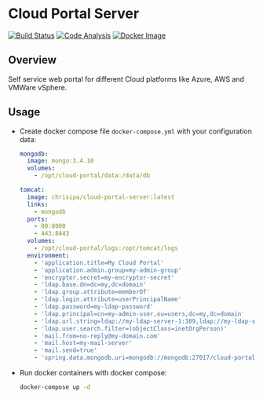 # Cloud Portal Server

[![Build Status](https://papke.it/jenkins/buildStatus/icon?job=cloud-portal)](https://papke.it/jenkins/job/cloud-portal/)
[![Code Analysis](https://img.shields.io/badge/code%20analysis-available-blue.svg)](https://papke.it/sonar/overview?id=219)
[![Docker Image](https://img.shields.io/badge/docker%20image-available-blue.svg)](https://hub.docker.com/r/chrisipa/cloud-portal-server/)

## Overview

Self service web portal for different Cloud platforms like Azure, AWS and VMWare vSphere.

## Usage

* Create docker compose file `docker-compose.yml` with your configuration data:

  ```yml
  mongodb:
    image: mongo:3.4.10
    volumes:
      - /opt/cloud-portal/data:/data/db

  tomcat:
    image: chrisipa/cloud-portal-server:latest
    links:
      - mongodb
    ports:
      - 80:8080
      - 443:8443
    volumes:
      - /opt/cloud-portal/logs:/opt/tomcat/logs
    environment:
      - 'application.title=My Cloud Portal'
      - 'application.admin.group=my-admin-group'
      - 'encryptor.secret=my-encryptor-secret'
      - 'ldap.base.dn=dc=my,dc=domain'
      - 'ldap.group.attribute=memberOf'
      - 'ldap.login.attribute=userPrincipalName'
      - 'ldap.password=my-ldap-password'
      - 'ldap.principal=cn=my-admin-user,ou=users,dc=my,dc=domain'
      - 'ldap.url.string=ldap://my-ldap-server-1:389,ldap://my-ldap-server-2:389'
      - 'ldap.user.search.filter=(objectClass=inetOrgPerson)'
      - 'mail.from=no-reply@my-domain.com'
      - 'mail.host=my-mail-server'
      - 'mail.send=true'
      - 'spring.data.mongodb.uri=mongodb://mongodb:27017/cloud-portal'
  ```

* Run docker containers with docker compose:

  ```bash
  docker-compose up -d
  ```